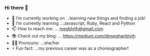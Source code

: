 ### Hi there 👋 

- 🔭 I’m currently working on ...learning new things and finding a job! 
- 🌱 I’m currently learning ...Javascript, Ruby, React and Python
- 📫 How to reach me: ... megblyth@gmail.com
- 📚 Check out my blog: ... https://medium.com/@meghanblyth 
- 👱‍♀️ Pronouns: ...she/her
- ⚡ Fun fact: ...my previous career was as a choreographer! 


